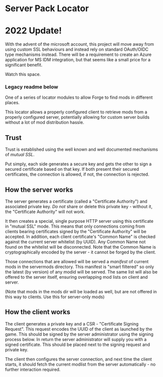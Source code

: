 # Server Pack Locator

# 2022 Update!

With the advent of the microsoft account, this project will move away from using custom SSL behaviours
and instead rely on standard OAuth/OIDC type mechanisms instead. There will be a requirement to
create an Azure application for MS IDM integration, but that seems like a small price for a significant
benefit.

Watch this space.

### Legacy readme below

One of a series of locator modules to allow Forge to find mods in different places.

This locator allows a properly configured client to retrieve mods from a properly configured server,
potentially allowing for custom server builds without a lot of mod distribution hassle.

## Trust

Trust is established using the well known and well documented mechanisms of *mutual SSL*.

Put simply, each side generates a secure key and gets the other to sign a secured certificate based on
that key. If both present their secured certificates, the connection is allowed, if not, the connection
is rejected.

## How the server works

The server generates a certificate (called a "Certificate Authority") and associated private key. _Do not_ share or 
delete this private key - without it, the "Certificate Authority" will not work.

It then creates a special, single purpose HTTP server using this certificate in "mutual SSL" mode. This means
that only connections coming from clients bearing certificates signed by the "Certificate Authority" will
be accepted. In addition, each client certificate's "Common Name" is checked against the current server
whitelist (by UUID). Any Common Name not found on the whitelist will be disconnected. Note that the Common Name
is cryptographically encoded by the server - it cannot be forged by the client.

Those connections that are allowed will be served a _manifest_ of current mods in the servermods directory. This
manifest is "smart filtered" so only the latest (by version) of any modid will be served. The same list will also
be offered to the server itself, ensuring overlapping mod lists on client and server.

(Note that mods in the mods dir will be loaded as well, but are not offered in this way to clients. Use this for
server-only mods)
 
## How the client works

The client generates a private key and a CSR - "Certificate Signing Request". This request encodes the UUID of the client
as launched by the game. This should be signed by the server administrator using the signing process below. In return
the server administrator will supply you with a signed certificate. This should be placed next to the signing request and
private key.

The client then configures the server connection, and next time the client starts, it should fetch the current modlist
from the server automatically - no further interaction required.   

